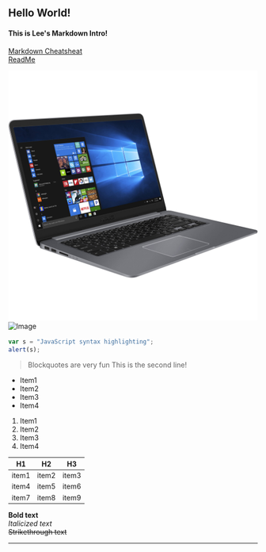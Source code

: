 ## Hello World!
#### This is Lee's Markdown Intro!

[Markdown Cheatsheat](https://github.com/adam-p/markdown-here/wiki/Markdown-Cheatsheet)</br>
[ReadMe](https://github.com/leeoffir/IT2600Intro/blob/master/README.md)

![Image](https://github.com/leeoffir/IT2600Intro/blob/master/asus_s510uq_bh71_i7_8550u_8gb_1tb_1361153.jpg "test")
![Image](https://www.bhphotovideo.com/images/images2500x2500/asus_s510uq_bh71_i7_8550u_8gb_1tb_1361153.jpg "test")


```javascript
var s = "JavaScript syntax highlighting";
alert(s);
```

> Blockquotes are very fun
> This is the second line!

* Item1 
* Item2 
* Item3 
* Item4

 1. Item1
 1. Item2
 3. Item3
 4. Item4

| H1     | H2    | H3|
|-------|--------|------|
|item1  | item2 | item3 |
|item4   | item5 |  item6  |
|item7   |item8  |  item9 |

**Bold text** </br>
*Italicized text* </br>
~~Strikethrough text~~ 

---
